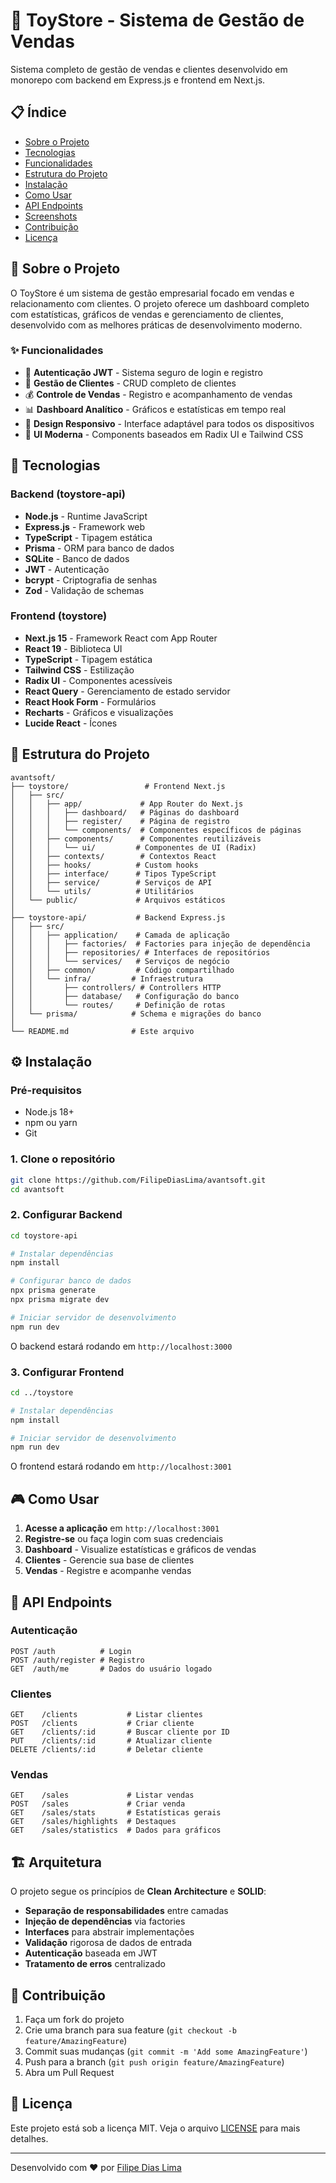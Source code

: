 # 🧸 ToyStore - Sistema de Gestão de Vendas

Sistema completo de gestão de vendas e clientes desenvolvido em monorepo com backend em Express.js e frontend em Next.js.

## 📋 Índice

- [Sobre o Projeto](#sobre-o-projeto)
- [Tecnologias](#tecnologias)
- [Funcionalidades](#funcionalidades)
- [Estrutura do Projeto](#estrutura-do-projeto)
- [Instalação](#instalação)
- [Como Usar](#como-usar)
- [API Endpoints](#api-endpoints)
- [Screenshots](#screenshots)
- [Contribuição](#contribuição)
- [Licença](#licença)

## 🎯 Sobre o Projeto

O ToyStore é um sistema de gestão empresarial focado em vendas e relacionamento com clientes. O projeto oferece um dashboard completo com estatísticas, gráficos de vendas e gerenciamento de clientes, desenvolvido com as melhores práticas de desenvolvimento moderno.

### ✨ Funcionalidades

- 🔐 **Autenticação JWT** - Sistema seguro de login e registro
- 👥 **Gestão de Clientes** - CRUD completo de clientes
- 💰 **Controle de Vendas** - Registro e acompanhamento de vendas
- 📊 **Dashboard Analítico** - Gráficos e estatísticas em tempo real
- 📱 **Design Responsivo** - Interface adaptável para todos os dispositivos
- 🎨 **UI Moderna** - Components baseados em Radix UI e Tailwind CSS

## 🚀 Tecnologias

### Backend (toystore-api)

- **Node.js** - Runtime JavaScript
- **Express.js** - Framework web
- **TypeScript** - Tipagem estática
- **Prisma** - ORM para banco de dados
- **SQLite** - Banco de dados
- **JWT** - Autenticação
- **bcrypt** - Criptografia de senhas
- **Zod** - Validação de schemas

### Frontend (toystore)

- **Next.js 15** - Framework React com App Router
- **React 19** - Biblioteca UI
- **TypeScript** - Tipagem estática
- **Tailwind CSS** - Estilização
- **Radix UI** - Componentes acessíveis
- **React Query** - Gerenciamento de estado servidor
- **React Hook Form** - Formulários
- **Recharts** - Gráficos e visualizações
- **Lucide React** - Ícones

## 📁 Estrutura do Projeto

```
avantsoft/
├── toystore/                 # Frontend Next.js
│   ├── src/
│   │   ├── app/             # App Router do Next.js
│   │   │   ├── dashboard/   # Páginas do dashboard
│   │   │   ├── register/    # Página de registro
│   │   │   └── components/  # Componentes específicos de páginas
│   │   ├── components/      # Componentes reutilizáveis
│   │   │   └── ui/         # Componentes de UI (Radix)
│   │   ├── contexts/        # Contextos React
│   │   ├── hooks/          # Custom hooks
│   │   ├── interface/      # Tipos TypeScript
│   │   ├── service/        # Serviços de API
│   │   └── utils/          # Utilitários
│   └── public/             # Arquivos estáticos
│
├── toystore-api/           # Backend Express.js
│   ├── src/
│   │   ├── application/    # Camada de aplicação
│   │   │   ├── factories/  # Factories para injeção de dependência
│   │   │   ├── repositories/ # Interfaces de repositórios
│   │   │   └── services/   # Serviços de negócio
│   │   ├── common/         # Código compartilhado
│   │   └── infra/         # Infraestrutura
│   │       ├── controllers/ # Controllers HTTP
│   │       ├── database/   # Configuração do banco
│   │       └── routes/     # Definição de rotas
│   └── prisma/            # Schema e migrações do banco
│
└── README.md              # Este arquivo
```

## ⚙️ Instalação

### Pré-requisitos

- Node.js 18+
- npm ou yarn
- Git

### 1. Clone o repositório

```bash
git clone https://github.com/FilipeDiasLima/avantsoft.git
cd avantsoft
```

### 2. Configurar Backend

```bash
cd toystore-api

# Instalar dependências
npm install

# Configurar banco de dados
npx prisma generate
npx prisma migrate dev

# Iniciar servidor de desenvolvimento
npm run dev
```

O backend estará rodando em `http://localhost:3000`

### 3. Configurar Frontend

```bash
cd ../toystore

# Instalar dependências
npm install

# Iniciar servidor de desenvolvimento
npm run dev
```

O frontend estará rodando em `http://localhost:3001`

## 🎮 Como Usar

1. **Acesse a aplicação** em `http://localhost:3001`
2. **Registre-se** ou faça login com suas credenciais
3. **Dashboard** - Visualize estatísticas e gráficos de vendas
4. **Clientes** - Gerencie sua base de clientes
5. **Vendas** - Registre e acompanhe vendas

## 🔗 API Endpoints

### Autenticação

```
POST /auth          # Login
POST /auth/register # Registro
GET  /auth/me       # Dados do usuário logado
```

### Clientes

```
GET    /clients           # Listar clientes
POST   /clients           # Criar cliente
GET    /clients/:id       # Buscar cliente por ID
PUT    /clients/:id       # Atualizar cliente
DELETE /clients/:id       # Deletar cliente
```

### Vendas

```
GET    /sales             # Listar vendas
POST   /sales             # Criar venda
GET    /sales/stats       # Estatísticas gerais
GET    /sales/highlights  # Destaques
GET    /sales/statistics  # Dados para gráficos
```

## 🏗️ Arquitetura

O projeto segue os princípios de **Clean Architecture** e **SOLID**:

- **Separação de responsabilidades** entre camadas
- **Injeção de dependências** via factories
- **Interfaces** para abstrair implementações
- **Validação** rigorosa de dados de entrada
- **Autenticação** baseada em JWT
- **Tratamento de erros** centralizado

## 🤝 Contribuição

1. Faça um fork do projeto
2. Crie uma branch para sua feature (`git checkout -b feature/AmazingFeature`)
3. Commit suas mudanças (`git commit -m 'Add some AmazingFeature'`)
4. Push para a branch (`git push origin feature/AmazingFeature`)
5. Abra um Pull Request

## 📄 Licença

Este projeto está sob a licença MIT. Veja o arquivo [LICENSE](LICENSE) para mais detalhes.

---

Desenvolvido com ❤️ por [Filipe Dias Lima](https://github.com/FilipeDiasLima)
